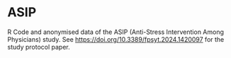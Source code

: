 # ASIP
R Code and anonymised data of the ASIP (Anti-Stress Intervention Among Physicians) study. See https://doi.org/10.3389/fpsyt.2024.1420097 for the study protocol paper.
